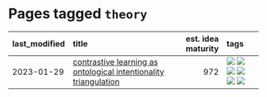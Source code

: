 # Pages tagged `theory`

|last_modified|title|est. idea maturity|tags
|:---|:---|---:|:---|
|2023-01-29|[contrastive learning as ontological intentionality triangulation](../contrastive_learning_as_ontological_intentionality_triangulation.md)|972|[![](https://img.shields.io/badge/tag-meta-f14da)](../tags/meta.md) [![](https://img.shields.io/badge/tag-philosophy-1043a5)](../tags/philosophy.md) [![](https://img.shields.io/badge/tag-semiotics-35b163)](../tags/semiotics.md) [![](https://img.shields.io/badge/tag-synesthesia-c4fb38)](../tags/synesthesia.md) [![](https://img.shields.io/badge/tag-theory-1eefac)](../tags/theory.md) [![](https://img.shields.io/badge/tag-wip-12eec5)](../tags/wip.md)|